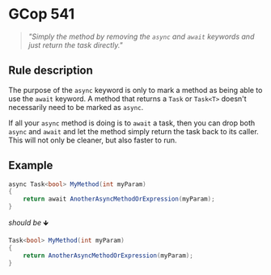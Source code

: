 ﻿# GCop 541

> *"Simply the method by removing the `async` and `await` keywords and just return the task directly."*

## Rule description

The purpose of the `async` keyword is only to mark a method as being able to use the `await` keyword.
A method that returns a `Task` or `Task<T>` doesn't necessarily need to be marked as `async`.
 
If all your `async` method is doing is to `await` a task, then you can drop both `async` and `await` and let the method simply return the task back to its caller. This will not only be cleaner, but also faster to run.

## Example

```csharp
async Task<bool> MyMethod(int myParam)
{
    return await AnotherAsyncMethodOrExpression(myParam);
}
```

*should be* 🡻

```csharp
Task<bool> MyMethod(int myParam)
{
    return AnotherAsyncMethodOrExpression(myParam);
}
```
